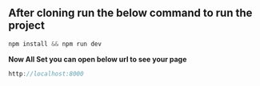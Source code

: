 ## After cloning run the below command to run the project

```js
npm install && npm run dev
```

**Now All Set you can open below url to see your page**

```js
http://localhost:8000
```
